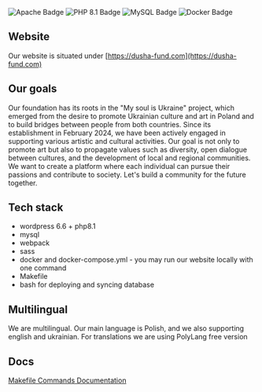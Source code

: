 ![Apache Badge](https://img.shields.io/badge/Apache-2.0-blue.svg)
![PHP 8.1 Badge](https://img.shields.io/badge/PHP-8.1-blue.svg)
![MySQL Badge](https://img.shields.io/badge/MySQL-8.0-blue.svg)
![Docker Badge](https://img.shields.io/badge/Docker-Enabled-blue.svg)

## Website
Our website is situated under [https://dusha-fund.com](https://dusha-fund.com)

## Our goals
Our foundation has its roots in the "My soul is Ukraine" project, which emerged from the desire to promote Ukrainian culture and art in Poland and to build bridges between people from both countries. Since its establishment in February 2024, we have been actively engaged in supporting various artistic and cultural activities. Our goal is not only to promote art but also to propagate values such as diversity, open dialogue between cultures, and the development of local and regional communities. 
We want to create a platform where each individual can pursue their passions and contribute to society. Let's build a community for the future together.

## Tech stack
- wordpress 6.6 + php8.1
- mysql
- webpack
- sass
- docker and docker-compose.yml - you may run our website locally with one command
- Makefile
- bash for deploying and syncing database

## Multilingual 
We are multilingual. Our main language is Polish, and we also supporting english and ukrainian.
For translations we are using PolyLang free version

## Docs
[Makefile Commands Documentation](https://github.com/sukhoy94/dusha-fund-infrastructure/blob/trunk/readme/makefile.md)

